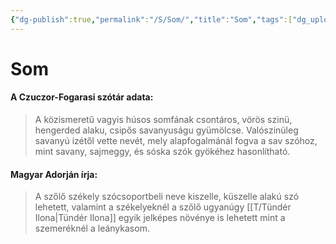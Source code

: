 ```yaml
---
{"dg-publish":true,"permalink":"/S/Som/","title":"Som","tags":["dg_uploaded"],"created":"2023-11-05T03:38","updated":"2023-11-08T04:15"}
---
```



# Som

#### A Czuczor-Fogarasi szótár adata:

> A közismeretű vagyis húsos somfának csontáros, vörös szinü, hengerded alaku, csipős savanyuságu gyümölcse. Valószinüleg savanyú izétől vette nevét, mely alapfogalmánál fogva a sav szóhoz, mint savany, sajmeggy, és sóska szók gyökéhez hasonlítható.  

#### Magyar Adorján írja:  

> A szőlő székely szócsoportbeli neve kiszelle, küszelle alakú szó lehetett, valamint a székelyeknél a szőlő ugyanúgy [[T/Tündér Ilona\|Tündér Ilona]] egyik jelképes növénye is lehetett mint a szemeréknél a leánykasom.  